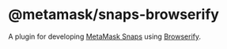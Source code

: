 # @metamask/snaps-browserify

A plugin for developing [MetaMask Snaps](https://docs.metamask.io/guide/snaps.html) using [Browserify](https://browserify.org/).
